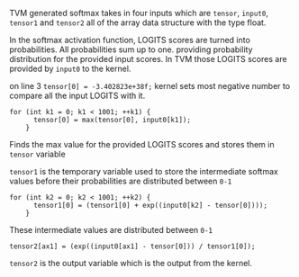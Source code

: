 TVM generated softmax takes in four inputs which are `tensor`, `input0`, `tensor1` and `tensor2` all of the array data structure with the type float.

In the softmax activation function, LOGITS scores are turned into probabilities. All probabilities sum up to one. providing probability distribution for the provided input scores. In TVM those LOGITS scores are provided by `input0` to the kernel.

on line 3 `tensor[0] = -3.402823e+38f;` kernel sets most negative number to compare all the input LOGITS with it.

```
for (int k1 = 0; k1 < 1001; ++k1) {
      tensor[0] = max(tensor[0], input0[k1]);
    }
```

Finds the max value for the provided LOGITS scores and stores them in `tensor` variable

`tensor1` is the temporary variable used to store the intermediate softmax values before their probabilities are distributed between `0-1`

```
for (int k2 = 0; k2 < 1001; ++k2) {
      tensor1[0] = (tensor1[0] + exp((input0[k2] - tensor[0])));
    }
```

These intermediate values are distributed between `0-1`
```
tensor2[ax1] = (exp((input0[ax1] - tensor[0])) / tensor1[0]);
```

`tensor2` is the output variable which is the output from the kernel.



